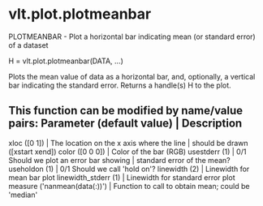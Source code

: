 # vlt.plot.plotmeanbar

  PLOTMEANBAR - Plot a horizontal bar indicating mean (or standard error) of a dataset
 
  H = vlt.plot.plotmeanbar(DATA, ...)
 
  Plots the mean value of data as a horizontal bar, and, optionally, a
  vertical bar indicating the standard error.  Returns a handle(s) H to the plot.
 
  This function can be modified by name/value pairs:
  Parameter (default value)    | Description
  --------------------------------------------------------------
  xloc ([0 1])                 | The location on the x axis where the line
                               |    should be drawn ([xstart xend])
  color ([0 0 0])              | Color of the bar (RGB)
  usestderr (1)                | 0/1 Should we plot an error bar showing
                               |    standard error of the mean?
  useholdon (1)                | 0/1 Should we call 'hold on'?
  linewidth (2)                | Linewidth for mean bar plot
  linewidth_stderr (1)         | Linewidth for standard error plot
  measure ('nanmean(data(:))') | Function to call to obtain mean; could be 'median'
